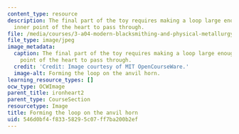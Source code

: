 ```yaml
---
content_type: resource
description: The final part of the toy requires making a loop large enough for the
  inner point of the heart to pass through.
file: /media/courses/3-a04-modern-blacksmithing-and-physical-metallurgy-fall-2008/546d0bf4f83358295c07ff7ba200b2ef_130.jpg
file_type: image/jpeg
image_metadata:
  caption: The final part of the toy requires making a loop large enough for the inner
    point of the heart to pass through.
  credit: 'Credit: Image courtesy of MIT OpenCourseWare.'
  image-alt: Forming the loop on the anvil horn.
learning_resource_types: []
ocw_type: OCWImage
parent_title: ironheart2
parent_type: CourseSection
resourcetype: Image
title: Forming the loop on the anvil horn
uid: 546d0bf4-f833-5829-5c07-ff7ba200b2ef
---
```

